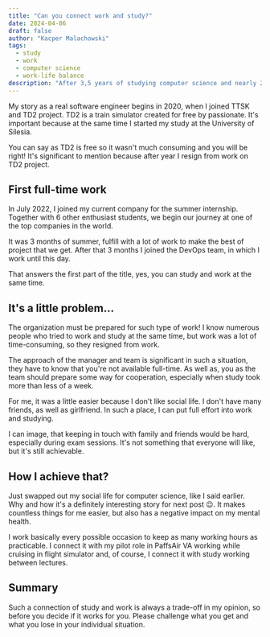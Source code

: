 ```yaml
---
title: "Can you connect work and study?"
date: 2024-04-06
draft: false
author: "Kacper Malachowski"
tags:
  - study
  - work
  - computer science
  - work-life balance
description: "After 3,5 years of studying computer science and nearly 2 years of work as a software developer I will answer the old question: Can you work and study at same time? If yes, then how to."
---
```


My story as a real software engineer begins in 2020, when I joined TTSK and TD2 project. TD2 is a train simulator created for free by passionate. It's important because at the same time I started my study at the University of Silesia. 

You can say as TD2 is free so it wasn't much consuming and you will be right! It's significant to mention because after year I resign from work on TD2 project.

## First full-time work

In July 2022, I joined my current company for the summer internship. Together with 6 other enthusiast students, we begin our journey at one of the top companies in the world.

It was 3 months of summer, fulfill with a lot of work to make the best of project that we get. After that 3 months I joined the DevOps team, in which I work until this day.

That answers the first part of the title, yes, you can study and work at the same time.

## It's a little problem…

The organization must be prepared for such type of work! I know numerous people who tried to work and study at the same time, but work was a lot of time-consuming, so they resigned from work.

The approach of the manager and team is significant in such a situation, they have to know that you're not available full-time. As well as, you as the team should prepare some way for cooperation, especially when study took more than less of a week.

For me, it was a little easier because I don't like social life. I don't have many friends, as well as girlfriend. In such a place, I can put full effort into work and studying.

I can image, that keeping in touch with family and friends would be hard, especially during exam sessions. It's not something that everyone will like, but it's still achievable.

## How I achieve that?

Just swapped out my social life for computer science, like I said earlier. Why and how it's a definitely interesting story for next post :wink:. It makes countless things for me easier, but also has a negative impact on my mental health. 

I work basically every possible occasion to keep as many working hours as practicable. I connect it with my pilot role in PaffsAir VA working while cruising in flight simulator and, of course, I connect it with study working between lectures.

## Summary

Such a connection of study and work is always a trade-off in my opinion, so before you decide if it works for you. Please challenge what you get and what you lose in your individual situation.